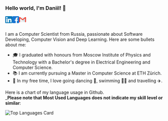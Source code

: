 ### Hello world, I'm Daniil! 👋

<a href="https://www.linkedin.com/in/emtsevdaniil/">
  <img align="left" alt="Daniil Emtsev | LinkedIn" width="22px" src="https://raw.githubusercontent.com/daniil-777/daniil-777/main/assets/linkedin.svg" />
</a>
<a href="https://www.facebook.com/daniel.emtsov/">
  <img align="left" alt="Daniil Emtsev | Facebook" width="22px" src="https://raw.githubusercontent.com/daniil-777/daniil-777/main/assets/facebook.svg" />
</a>
<a href="mailto:daniilemtsev7@gmail.com">
  <img align="left" alt="Daniil Emtsev | Gmail" width="22px" src="https://raw.githubusercontent.com/daniil-777/daniil-777/main/assets/gmail.svg" />
</a>

<br />
<br />

I am a Computer Scientist from Russia, passionate about Software Developing, Computer Vision and Deep Learning.
Here are some bullets about me:
- 🎓 I graduated with honours from Moscow Institute of Physics and Technology with a Bachelor's degree in Electrical Engineering and Computer Science.
- 📚 I am currently pursuing a Master in Computer Science at ETH Zürich.
- 🎲 In my free time, I love going dancing 🕺, swimming 🏊‍♂️ and travelling ✈️.

<!-- #### GitHub Activity

Here is an isometric calendar of my activity on GitHub during the last six months. I hope it looks nice when you see it. -->

<!-- [![isometric-calendar](https://metrics.lecoq.io/daniil-777?template%3Dclassic%26base.header%3D0%26base.activity%3D0%26base.community%3D0%26base.repositories%3D0%26base.metadata%3D0%26isocalendar%3D1%26isocalendar.duration%3Dhalf-year%26config.timezone%3DEurope%2FRome)](https://github.com/daniil-777?tab=repositories) -->

Here is a chart of my language usage in Github. <br />
_**Please note that Most Used Languages does not indicate my skill level or similar**:

![Top Languages Card](https://github-readme-stats.vercel.app/api/top-langs/?username=daniil-777)



<!--
**daniil-777/daniil-777** is a ✨ _special_ ✨ repository because its `README.md` (this file) appears on your GitHub profile.

Here are some ideas to get you started:

- 🔭 I’m currently working on ...
- 🌱 I’m currently learning ...
- 👯 I’m looking to collaborate on ...
- 🤔 I’m looking for help with ...
- 💬 Ask me about ...
- 📫 How to reach me: ...
- 😄 Pronouns: ...
- ⚡ Fun fact: ...
-->
